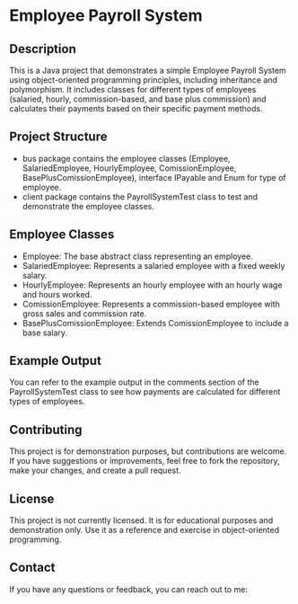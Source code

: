 # Employee Payroll System

## Description
This is a Java project that demonstrates a simple Employee Payroll System using object-oriented programming principles, including inheritance and polymorphism. It includes classes for different types of employees (salaried, hourly, commission-based, and base plus commission) and calculates their payments based on their specific payment methods.

## Project Structure
- bus package contains the employee classes (Employee, SalariedEmployee, HourlyEmployee, ComissionEmployee, BasePlusComissionEmployee), interface IPayable and Enum for type of employee.
- client package contains the PayrollSystemTest class to test and demonstrate the employee classes.

## Employee Classes
- Employee: The base abstract class representing an employee.
- SalariedEmployee: Represents a salaried employee with a fixed weekly salary.
- HourlyEmployee: Represents an hourly employee with an hourly wage and hours worked.
- ComissionEmployee: Represents a commission-based employee with gross sales and commission rate.
- BasePlusComissionEmployee: Extends ComissionEmployee to include a base salary.

## Example Output
You can refer to the example output in the comments section of the PayrollSystemTest class to see how payments are calculated for different types of employees.

## Contributing
This project is for demonstration purposes, but contributions are welcome. If you have suggestions or improvements, feel free to fork the repository, make your changes, and create a pull request.

## License
This project is not currently licensed. It is for educational purposes and demonstration only. Use it as a reference and exercise in object-oriented programming.

## Contact
If you have any questions or feedback, you can reach out to me:


